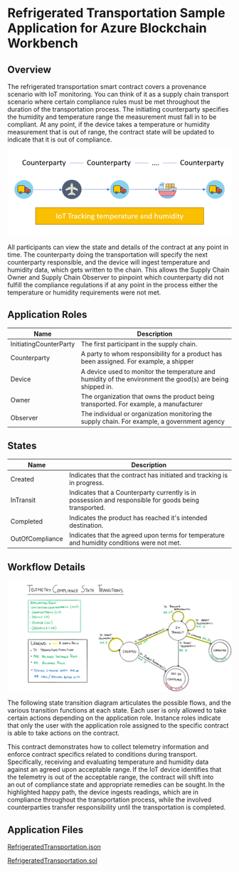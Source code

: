 Refrigerated Transportation Sample Application for Azure Blockchain Workbench
=============================================================================

Overview  
----------

The refrigerated transportation smart contract covers a provenance scenario with
IoT monitoring. You can think of it as a supply chain transport scenario where
certain compliance rules must be met throughout the duration of the
transportation process. The initiating counterparty specifies the humidity and
temperature range the measurement must fall in to be compliant. At any point, if
the device takes a temperature or humidity measurement that is out of range, the
contract state will be updated to indicate that it is out of compliance.  

![visualization of supply chain](media/59c0d3080fb4ad63b1e64c8496645d3b.png)

All participants can view the state and details of the contract at any point in
time. The counterparty doing the transportation will specify the next
counterparty responsible, and the device will ingest temperature and humidity
data, which gets written to the chain. This allows the Supply Chain Owner and
Supply Chain Observer to pinpoint which counterparty did not fulfill the
compliance regulations if at any point in the process either the temperature or
humidity requirements were not met.   

Application Roles 
------------------
| Name                   | Description                                       |
|------------------------|---------------------------------------------------|
| InitiatingCounterParty | The first participant in the supply chain.        |
| Counterparty           | A party to whom responsibility for a product has been assigned. For example, a shipper |
| Device                 | A device used to monitor the temperature and humidity of the environment the good(s) are being shipped in.
| Owner                  | The organization that owns the product being transported. For example, a manufacturer |
| Observer               | The individual or organization monitoring the supply chain. For example, a government agency |

States 
-------

| Name                   | Description                                       |
|------------------------|---------------------------------------------------|
|Created |Indicates that the contract has initiated and tracking is in progress. |
|InTransit |Indicates that a Counterparty currently is in possession and responsible for goods being transported.|
|Completed |Indicates the product has reached it's intended destination.| 
|OutOfCompliance|Indicates that the agreed upon terms for temperature and humidity conditions were not met.|

Workflow Details
----------------

![state diagram for the workflow](media/73ebae42a69347a7edb762d0f583724a.png)

The following state transition diagram articulates the possible flows, and the
various transition functions at each state. Each user is only allowed to take
certain actions depending on the application role. Instance roles indicate that
only the user with the application role assigned to the specific contract is
able to take actions on the contract. 

This contract demonstrates how to collect telemetry information and enforce
contract specifics related to conditions during transport. Specifically,
receiving and evaluating temperature and humidity data against an agreed upon
acceptable range. If the IoT device identifies that the telemetry is out of the
acceptable range, the contract will shift into an out of compliance state and
appropriate remedies can be sought. In the highlighted happy path, the device
ingests readings, which are in compliance throughout the transportation process,
while the involved counterparties transfer responsibility until the
transportation is completed.  

Application Files
-----------------
[RefrigeratedTransportation.json](./ethereum/RefrigeratedTransportation.json)

[RefrigeratedTransportation.sol](./ethereum/RefrigeratedTransportation.sol)
